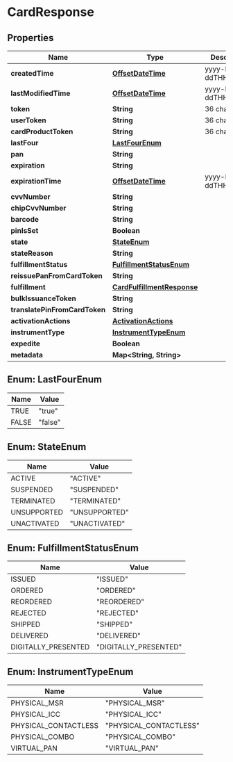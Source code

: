 
# CardResponse

## Properties
Name | Type | Description | Notes
------------ | ------------- | ------------- | -------------
**createdTime** | [**OffsetDateTime**](OffsetDateTime.md) | yyyy-MM-ddTHH:mm:ssZ | 
**lastModifiedTime** | [**OffsetDateTime**](OffsetDateTime.md) | yyyy-MM-ddTHH:mm:ssZ | 
**token** | **String** | 36 char max | 
**userToken** | **String** | 36 char max | 
**cardProductToken** | **String** | 36 char max | 
**lastFour** | [**LastFourEnum**](#LastFourEnum) |  | 
**pan** | **String** |  | 
**expiration** | **String** |  | 
**expirationTime** | [**OffsetDateTime**](OffsetDateTime.md) | yyyy-MM-ddTHH:mm:ssZ | 
**cvvNumber** | **String** |  |  [optional]
**chipCvvNumber** | **String** |  |  [optional]
**barcode** | **String** |  | 
**pinIsSet** | **Boolean** |  | 
**state** | [**StateEnum**](#StateEnum) |  | 
**stateReason** | **String** |  | 
**fulfillmentStatus** | [**FulfillmentStatusEnum**](#FulfillmentStatusEnum) |  | 
**reissuePanFromCardToken** | **String** |  |  [optional]
**fulfillment** | [**CardFulfillmentResponse**](CardFulfillmentResponse.md) |  |  [optional]
**bulkIssuanceToken** | **String** |  |  [optional]
**translatePinFromCardToken** | **String** |  |  [optional]
**activationActions** | [**ActivationActions**](ActivationActions.md) |  |  [optional]
**instrumentType** | [**InstrumentTypeEnum**](#InstrumentTypeEnum) |  |  [optional]
**expedite** | **Boolean** |  |  [optional]
**metadata** | **Map&lt;String, String&gt;** |  |  [optional]


<a name="LastFourEnum"></a>
## Enum: LastFourEnum
Name | Value
---- | -----
TRUE | &quot;true&quot;
FALSE | &quot;false&quot;


<a name="StateEnum"></a>
## Enum: StateEnum
Name | Value
---- | -----
ACTIVE | &quot;ACTIVE&quot;
SUSPENDED | &quot;SUSPENDED&quot;
TERMINATED | &quot;TERMINATED&quot;
UNSUPPORTED | &quot;UNSUPPORTED&quot;
UNACTIVATED | &quot;UNACTIVATED&quot;


<a name="FulfillmentStatusEnum"></a>
## Enum: FulfillmentStatusEnum
Name | Value
---- | -----
ISSUED | &quot;ISSUED&quot;
ORDERED | &quot;ORDERED&quot;
REORDERED | &quot;REORDERED&quot;
REJECTED | &quot;REJECTED&quot;
SHIPPED | &quot;SHIPPED&quot;
DELIVERED | &quot;DELIVERED&quot;
DIGITALLY_PRESENTED | &quot;DIGITALLY_PRESENTED&quot;


<a name="InstrumentTypeEnum"></a>
## Enum: InstrumentTypeEnum
Name | Value
---- | -----
PHYSICAL_MSR | &quot;PHYSICAL_MSR&quot;
PHYSICAL_ICC | &quot;PHYSICAL_ICC&quot;
PHYSICAL_CONTACTLESS | &quot;PHYSICAL_CONTACTLESS&quot;
PHYSICAL_COMBO | &quot;PHYSICAL_COMBO&quot;
VIRTUAL_PAN | &quot;VIRTUAL_PAN&quot;



